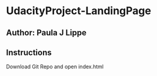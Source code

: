 # UdacityProject-LandingPage 
## Author: Paula J Lippe

## Instructions
Download Git Repo and open index.html